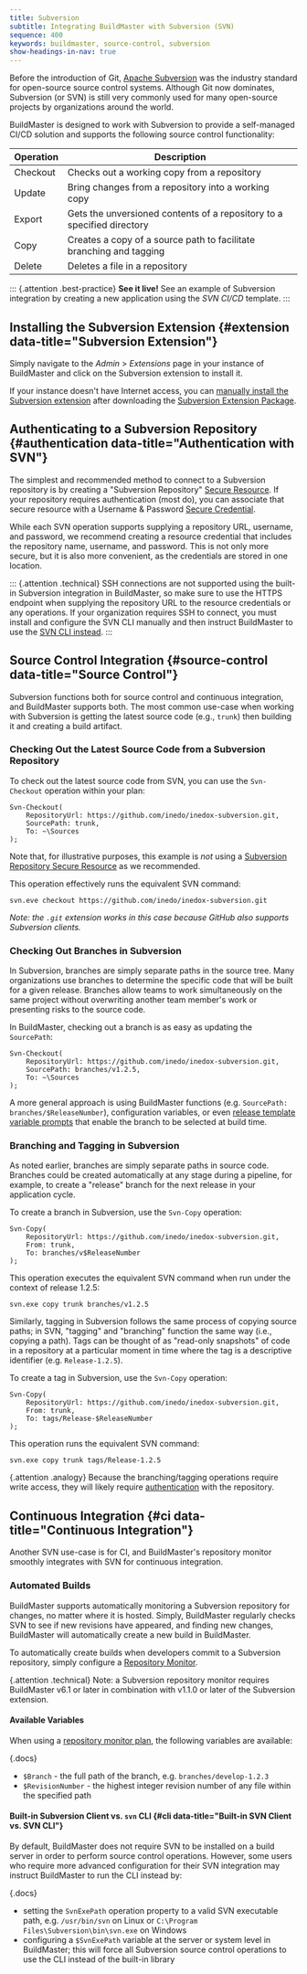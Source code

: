 ```yaml
---
title: Subversion
subtitle: Integrating BuildMaster with Subversion (SVN)
sequence: 400 
keywords: buildmaster, source-control, subversion
show-headings-in-nav: true
---
```


Before the introduction of Git, [Apache Subversion](https://subversion.apache.org/) was the industry standard for open-source source control systems. Although Git now dominates, Subversion (or SVN) is still very commonly used for many open-source projects by organizations around the world.

BuildMaster is designed to work with Subversion to provide a self-managed CI/CD solution and supports the following source control functionality:

| Operation | Description |
|---|---|
| Checkout  | Checks out a working copy from a repository |
| Update    | Bring changes from a repository into a working copy |
| Export    | Gets the unversioned contents of a repository to a specified directory |
| Copy      | Creates a copy of a source path to facilitate branching and tagging |
| Delete    | Deletes a file in a repository  |
	
::: {.attention .best-practice}
**See it live!** See an example of Subversion integration by creating a new application using the *SVN CI/CD* template.
:::

## Installing the Subversion Extension {#extension data-title="Subversion Extension"}

Simply navigate to the *Admin* > *Extensions* page in your instance of BuildMaster and click on the Subversion extension to install it.

If your instance doesn't have Internet access, you can [manually install the Subversion extension](https://docs.inedo.com/docs/buildmaster/reference/extensions#manual-install) after downloading the [Subversion Extension Package](https://proget.inedo.com/feeds/Extensions/inedox/Subversion).

## Authenticating to a Subversion Repository {#authentication data-title="Authentication with SVN"}

The simplest and recommended method to connect to a Subversion repository is by creating a "Subversion Repository" [Secure Resource](/docs/buildmaster/administration/resource-credentials). If your repository requires authentication (most do), you can associate that secure resource with a Username & Password [Secure Credential](/docs/buildmaster/administration/resource-credentials).

While each SVN operation supports supplying a repository URL, username, and password, we recommend creating a resource credential that includes the repository name, username, and password. This is not only more secure, but it is also more convenient, as the credentials are stored in one location.

::: {.attention .technical}
SSH connections are not supported using the built-in Subversion integration in BuildMaster, so make sure to use the HTTPS endpoint when supplying the repository URL to the resource credentials or any operations. If your organization requires SSH to connect, you must install and configure the SVN CLI manually and then instruct BuildMaster to use the [SVN CLI instead](#cli).
:::

## Source Control Integration {#source-control data-title="Source Control"}

Subversion functions both for source control and continuous integration, and BuildMaster supports both. The most common use-case when working with Subversion is getting the latest source code (e.g., `trunk`) then building it and creating a build artifact. 

### Checking Out the Latest Source Code from a Subversion Repository

To check out the latest source code from SVN, you can use the `Svn-Checkout` operation within your plan:

```
Svn-Checkout(
    RepositoryUrl: https://github.com/inedo/inedox-subversion.git,
    SourcePath: trunk,
    To: ~\Sources
);
```

Note that, for illustrative purposes, this example is *not* using a [Subversion Repository Secure Resource](#authentication) as we recommended.

This operation effectively runs the equivalent SVN command: 

```
svn.eve checkout https://github.com/inedo/inedox-subversion.git
```

*Note: the `.git` extension works in this case because GitHub also supports Subversion clients.*

### Checking Out Branches in Subversion

In Subversion, branches are simply separate paths in the source tree. Many organizations use branches to determine the specific code that will be built for a given release. Branches allow teams to work simultaneously on the same project without overwriting another team member's work or presenting risks to the source code.

In BuildMaster, checking out a branch is as easy as updating the `SourcePath`:

```
Svn-Checkout(
    RepositoryUrl: https://github.com/inedo/inedox-subversion.git,
    SourcePath: branches/v1.2.5,
    To: ~\Sources
);
```

A more general approach is using BuildMaster functions (e.g. `SourcePath: branches/$ReleaseNumber`), configuration variables, or even [release template variable prompts](/docs/buildmaster/releases/templates#components) that enable the branch to be selected at build time.

### Branching and Tagging in Subversion

As noted earlier, branches are simply separate paths in source code. Branches could be created automatically at any stage during a pipeline, for example, to create a "release" branch for the next release in your application cycle.

To create a branch in Subversion, use the `Svn-Copy` operation:

```
Svn-Copy(
    RepositoryUrl: https://github.com/inedo/inedox-subversion.git,
    From: trunk,
    To: branches/v$ReleaseNumber
);
```

This operation executes the equivalent SVN command when run under the context of release 1.2.5:

```
svn.exe copy trunk branches/v1.2.5
```

Similarly, tagging in Subversion follows the same process of copying source paths; in SVN, "tagging" and "branching" function the same way (i.e., copying a path). Tags can be thought of as "read-only snapshots" of code in a repository at a particular moment in time where the tag is a descriptive identifier (e.g. `Release-1.2.5`).

To create a tag in Subversion, use the `Svn-Copy` operation:

```
Svn-Copy(
    RepositoryUrl: https://github.com/inedo/inedox-subversion.git,
    From: trunk,
    To: tags/Release-$ReleaseNumber
);
```

This operation runs the equivalent SVN command:

```
svn.exe copy trunk tags/Release-1.2.5
```

{.attention .analogy} Because the branching/tagging operations require write access, they will likely require [authentication](#authentication) with the repository.

## Continuous Integration {#ci data-title="Continuous Integration"}

Another SVN use-case is for CI, and BuildMaster's repository monitor smoothly integrates with SVN for continuous integration.

### Automated Builds

BuildMaster supports automatically monitoring a Subversion repository for changes, no matter where it is hosted. Simply, BuildMaster regularly checks SVN to see if new revisions have appeared, and finding new changes, BuildMaster will automatically create a new build in BuildMaster.

To automatically create builds when developers commit to a Subversion repository, simply configure a [Repository Monitor](/docs/buildmaster/ci-cd/continous-integration/build-triggers/repository-monitors).

{.attention .technical} Note: a Subversion repository monitor requires BuildMaster v6.1 or later in combination with v1.1.0 or later of the Subversion extension.

#### Available Variables

When using a [repository monitor plan](/docs/buildmaster/builds/continuous-integration/repository-monitors#ci-plans), the following variables are available:

{.docs}
 - `$Branch` - the full path of the branch, e.g. `branches/develop-1.2.3`
 - `$RevisionNumber` - the highest integer revision number of any file within the specified path

#### Built-in Subversion Client vs. `svn` CLI {#cli data-title="Built-in SVN Client vs. SVN CLI"}

By default, BuildMaster does not require SVN to be installed on a build server in order to perform source control operations. However, some users who require more advanced configuration for their SVN integration may instruct BuildMaster to run the CLI instead by:

{.docs}
 - setting the `SvnExePath` operation property to a valid SVN executable path, e.g. `/usr/bin/svn` on Linux or `C:\Program Files\Subversion\bin\svn.exe` on Windows
 - configuring a `$SvnExePath` variable at the server or system level in BuildMaster; this will force all Subversion source control operations to use the CLI instead of the built-in library
